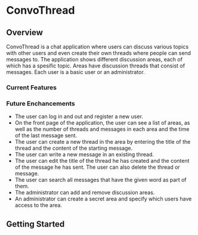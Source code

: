 # ConvoThread

## Overview

ConvoThread is a chat application where users can discuss various topics with other users and even create their own threads where people can send messages to. 
The application shows different discussion areas, each of which has a spesific topic. Areas have discussion threads that consist of messages. Each user is a basic user or an administrator.

### Current Features

### Future Enchancements
- The user can log in and out and register a new user.
- On the front page of the application, the user can see a list of areas, as well as the number of threads and messages in each area and the time of the last message sent.
- The user can create a new thread in the area by entering the title of the thread and the content of the starting message.
- The user can write a new message in an existing thread.
- The user can edit the title of the thread he has created and the content of the message he has sent. The user can also delete the thread or message.
- The user can search all messages that have the given word as part of them.
- The administrator can add and remove discussion areas.
- An administrator can create a secret area and specify which users have access to the area.

## Getting Started

